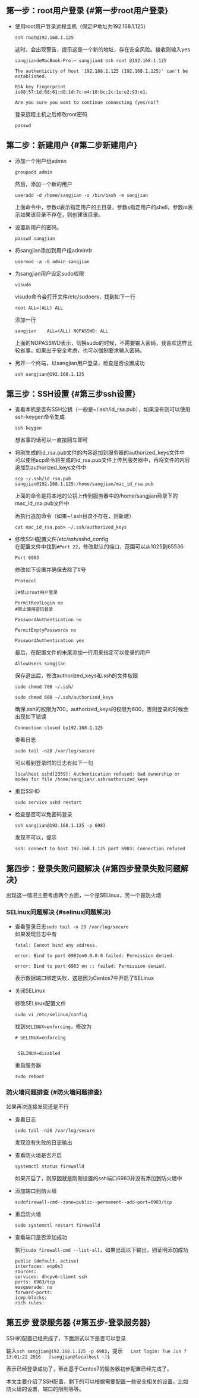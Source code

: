 ## 第一步：root用户登录 {#第一步root用户登录}

* 使用root用户登录远程主机（假定IP地址为192.168.1.125）

  ```
  ssh root@192.168.1.125

  ```

  这时，会出现警告，提示这是一个新的地址，存在安全风险。接收则输入yes

  ```
  sangjiandeMacBook-Pro:~ sangjian$ ssh root @192.168.1.125

  The authenticity of host '192.168.1.125 (192.168.1.125)' can't be established.

  RSA key fingerprint is88:57:1d:68:61:d8:1d:7c:e4:10:bc:2c:1e:e2:93:e1.

  Are you sure you want to continue connecting (yes/no)?

  ```

  登录远程主机之后修改root密码

  ```
  passwd

  ```

## 第二步：新建用户 {#第二步新建用户}

* 添加一个用户组admin

  ```
  groupadd admin

  ```

  然后，添加一个新的用户

  ```
  useradd -d /home/sangjian -s /bin/bash -m sangjian
  ```

  上面命令中，参数d表示指定用户的主目录，参数s指定用户的shell，参数m表示如果该目录不存在，则创建该目录。

* 设置新用户的密码。

  ```
  passwd sangjian

  ```

* 将sangjian添加到用户组admin中

  ```
  usermod -a -G admin sangjian

  ```

* 为sangjian用户设定sudo权限

  ```
  visudo

  ```

  visudo命令会打开文件/etc/sudoers，找到如下一行

  ```
  root ALL=(ALL) ALL

  ```

  添加一行

  ```
  sangjian    ALL=(ALL) NOPASSWD: ALL
  ```

  上面的NOPASSWD表示，切换sudo的时候，不需要输入密码，我喜欢这样比较省事。如果出于安全考虑，也可以强制要求输入密码。

* 另开一个终端，以sangjian用户登录，检查是否设置成功

  ```
  ssh sangjian@192.168.1.125

  ```

## 第三步：SSH设置 {#第三步ssh设置}

* 查看本机是否有SSH公钥（一般是~/.ssh/id\_rsa.pub），如果没有则可以使用ssh-keygen命令生成

  ```
  ssh-keygen
  ```

  想省事的话可以一直按回车即可

* 将刚生成的id\_rsa.pub文件的内容追加到服务器的authorized\_keys文件中  
  可以使用scp命令将生成的id\_rsa.pub文件上传到服务器中，再将文件的内容追加到authorized\_keys文件中

  ```
  scp ~/.ssh/id_rsa.pub sangjian@192.168.1.125:/home/sangjian/mac_id_rsa.pub
  ```

  上面的命令是将本地的公钥上传到服务器中的/home/sangjian目录下的mac\_id\_rsa.pub文件中

  再执行追加命令（如果~/.ssh目录不存在，则新建）

  ```
  cat mac_id_rsa.pub> ~/.ssh/authorized_keys
  ```

* 修改SSH配置文件/etc/ssh/sshd\_config  
  在配置文件中找到`#Port 22`，修改默认的端口，范围可以从1025到65536

  ```
  Port 6983

  ```

  修改如下设置并确保去除了\#号

  ```
  Protocol
 
  2#禁止root用户登录

  PermitRootLogin no
  #禁止使用密码登录

  PasswordAuthentication no

  PermitEmptyPasswords no

  PasswordAuthentication yes

  ```

  最后，在配置文件的末尾添加一行用来指定可以登录的用户

  ```
  AllowUsers sangjian

  ```

  保存退出后，修改authorized\_keys和.ssh的文件权限

  ```
  sudo chmod 700 ~/.ssh/

  sudo chmod 600 ~/.ssh/authorized_keys

  ```

  确保.ssh的权限为700，authorized\_keys的权限为600，否则登录的时候会出现如下错误

  ```
  Connection closed by192.168.1.125
  ```

  查看日志

  ```
  sudo tail -n20 /var/log/secure

  ```

  可以看到登录时的日志有如下一句

  ```
  localhost sshd[2359]: Authentication refused: bad ownership or modes for file /home/sangjian/.ssh/authorized_keys
  ```

* 重启SSHD

  ```
  sudo service sshd restart
  ```

* 检查是否可以免密码登录

  ```
  ssh sangjian@192.168.1.125 -p 6983
  ```

  发现不可以，提示

  ```
  ssh: connect to host 192.168.1.125 port 6983: Connection refused
  ```

## 第四步：登录失败问题解决 {#第四步登录失败问题解决}

出现这一情况主要考虑两个方面，一个是SELInux，另一个是防火墙

### SELinux问题解决 {#selinux问题解决}

* 查看登录日志`sudo tail -n 20 /var/log/secure`  
  如果发现日志中有

  ```
  fatal: Cannot bind any address.

  error: Bind to port 6983on0.0.0.0 failed: Permission denied.

  error: Bind to port 6983 on :: failed: Permission denied.
  ```

  表示数据端口绑定失败，这是因为Centos7中开启了SELinux

* 关闭SELinux

  修改SELinux配置文件

  ```
  sudo vi /etc/selinux/config
  ```

  找到`SELINUX=enforcing`，修改为

  ```
  # SELINUX=enforcing


   SELINUX=disabled

  ```

  重启服务器

  ```
  sudo reboot

  ```

### 防火墙问题排查 {#防火墙问题排查}

如果再次连接发现还是不行

* 查看日志

  ```
  sudo tail -n20 /var/log/secure
  ```

  发现没有失败的日志输出

* 查看防火墙是否开启

  ```
  systemctl status firewalld

  ```

  如果开启了，则原因就是刚刚设置的ssh端口6983并没有添加到防火墙中

* 添加端口到防火墙

  ```
  sudofirewall-cmd--zone=public--permanent--add-port=6983/tcp
  ```

* 重启防火墙

  ```
  sudo systemctl restart firewalld

  ```

* 查看端口是否添加成功

  执行`sudo firewall-cmd --list-all`，如果出现以下输出，则证明添加成功

  ```
  public (default, active) 
  interfaces: enp0s3 
  sources: 
  services: dhcpv6-client ssh 
  ports: 6983/tcp 
  masquerade: no 
  forward-ports: 
  icmp-blocks: 
  rich rules:

  ```

## 第五步 登录服务器 {#第五步-登录服务器}

SSH的配置已经完成了，下面测试以下是否可以登录

输入`ssh sangjian@192.168.1.125 -p 6983`，提示`  
Last login: Tue Jun 7 13:01:22 2016  
[sangjian@localhost ~]$`

表示已经登录成功了，至此基于Centos7的服务器初步配置已经完成了。

本文主要介绍了SSH配置，剩下的可以根据需要配置一些安全相关的设置，比如防火墙的设置，端口的限制等等。

